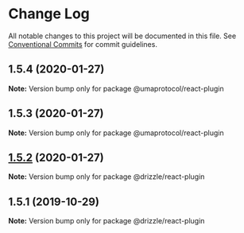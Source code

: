 # Change Log

All notable changes to this project will be documented in this file.
See [Conventional Commits](https://conventionalcommits.org) for commit guidelines.

## 1.5.4 (2020-01-27)

**Note:** Version bump only for package @umaprotocol/react-plugin





## 1.5.3 (2020-01-27)

**Note:** Version bump only for package @umaprotocol/react-plugin





## [1.5.2](https://github.com/trufflesuite/drizzle/compare/@drizzle/react-plugin@1.5.1...@drizzle/react-plugin@1.5.2) (2020-01-27)

**Note:** Version bump only for package @drizzle/react-plugin





## 1.5.1 (2019-10-29)

**Note:** Version bump only for package @drizzle/react-plugin
